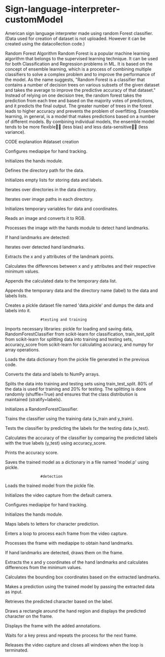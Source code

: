 # Sign-language-interpreter-customModel
American sign language interpreter made using random Forest classifier. 
(Data used for creation of dataset is not uploaded. However it can be created using the datacollection code.)




Random Forest Algorithm
Random Forest is a popular machine learning algorithm that belongs to the supervised learning technique. It can be used for both Classification and Regression problems in ML. It is based on the concept of ensemble learning, which is a process of combining multiple classifiers to solve a complex problem and to improve the performance of the model.
As the name suggests, "Random Forest is a classifier that contains a number of decision trees on various subsets of the given dataset and takes the average to improve the predictive accuracy of that dataset." Instead of relying on one decision tree, the random forest takes the prediction from each tree and based on the majority votes of predictions, and it predicts the final output.
The greater number of trees in the forest leads to higher accuracy and prevents the problem of overfitting.
Ensemble learning, in general, is a model that makes predictions based on a number of different models. By combining individual models, the ensemble model tends to be more flexible🤸‍♀️ (less bias) and less data-sensitive🧘‍♀️ (less variance).


CODE explanation
						#dataset creation

Configures mediapipe for hand tracking.

Initializes the hands module.

Defines the directory path for the data.

Initializes empty lists for storing data and labels.

Iterates over directories in the data directory.

Iterates over image paths in each directory.

Initializes temporary variables for data and coordinates.

Reads an image and converts it to RGB.

Processes the image with the hands module to detect hand landmarks.

If hand landmarks are detected:

Iterates over detected hand landmarks.

Extracts the x and y attributes of the landmark points.

Calculates the differences between x and y attributes and their respective minimum values.

Appends the calculated data to the temporary data list.

Appends the temporary data and the directory name (label) to the data and labels lists.

Creates a pickle dataset file named 'data.pickle' and dumps the data and labels into it.


					#testing and training

Imports necessary libraries: pickle for loading and saving data, RandomForestClassifier from scikit-learn for classification, train_test_split from scikit-learn for splitting data into training and testing sets, accuracy_score from scikit-learn for calculating accuracy, and numpy for array operations.

Loads the data dictionary from the pickle file generated in the previous code.

Converts the data and labels to NumPy arrays.

Splits the data into training and testing sets using train_test_split. 80% of the data is used for training and 20% for testing. The splitting is done randomly (shuffle=True) and ensures that the class distribution is maintained (stratify=labels).

Initializes a RandomForestClassifier.

Trains the classifier using the training data (x_train and y_train).

Tests the classifier by predicting the labels for the testing data (x_test).

Calculates the accuracy of the classifier by comparing the predicted labels with the true labels (y_test) using accuracy_score.

Prints the accuracy score.

Saves the trained model as a dictionary in a file named 'model.p' using pickle.




					#detection



Loads the trained model from the pickle file.

Initializes the video capture from the default camera.

Configures mediapipe for hand tracking.

Initializes the hands module.

Maps labels to letters for character prediction.

Enters a loop to process each frame from the video capture.

Processes the frame with mediapipe to obtain hand landmarks.

If hand landmarks are detected, draws them on the frame.

Extracts the x and y coordinates of the hand landmarks and calculates differences from the minimum values.

Calculates the bounding box coordinates based on the extracted landmarks.

Makes a prediction using the trained model by passing the extracted data as input.

Retrieves the predicted character based on the label.

Draws a rectangle around the hand region and displays the predicted character on the frame.

Displays the frame with the added annotations.

Waits for a key press and repeats the process for the next frame.

Releases the video capture and closes all windows when the loop is terminated.
